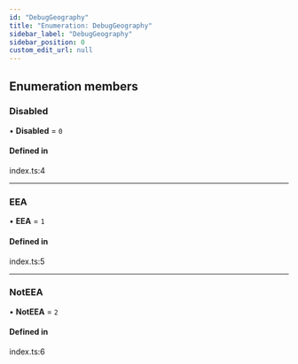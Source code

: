 ```yaml
---
id: "DebugGeography"
title: "Enumeration: DebugGeography"
sidebar_label: "DebugGeography"
sidebar_position: 0
custom_edit_url: null
---
```


## Enumeration members

### Disabled

• **Disabled** = `0`

#### Defined in

index.ts:4

___

### EEA

• **EEA** = `1`

#### Defined in

index.ts:5

___

### NotEEA

• **NotEEA** = `2`

#### Defined in

index.ts:6
